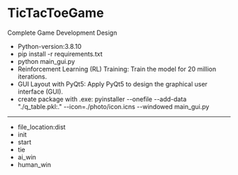 # TicTacToeGame
Complete Game Development Design

* Python-version:3.8.10
* pip install -r requirements.txt
* python main_gui.py
* Reinforcement Learning (RL) Training: Train the model for 20 million iterations.
* GUI Layout with PyQt5: Apply PyQt5 to design the graphical user interface (GUI).
* create package with .exe: pyinstaller --onefile --add-data "./q_table.pkl:." --icon=./photo/icon.icns --windowed main_gui.py

---
* file_location:dist
* init
* start
* tie
* ai_win
* human_win
